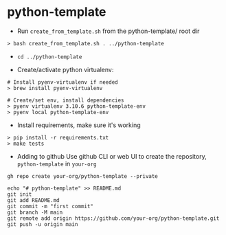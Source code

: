 # python-template

- Run `create_from_template.sh` from the python-template/ root dir
```
> bash create_from_template.sh . ../python-template
```

- `cd ../python-template`

- Create/activate python virtualenv:
```
# Install pyenv-virtualenv if needed
> brew install pyenv-virtualenv

# Create/set env, install dependencies
> pyenv virtualenv 3.10.6 python-template-env
> pyenv local python-template-env
```


- Install requirements, make sure it's working
```
> pip install -r requirements.txt
> make tests
```


- Adding to github
Use github CLI or web UI to create the repository, `python-template` in `your-org`

```
gh repo create your-org/python-template --private
```

```
echo "# python-template" >> README.md
git init
git add README.md
git commit -m "first commit"
git branch -M main
git remote add origin https://github.com/your-org/python-template.git
git push -u origin main
```
